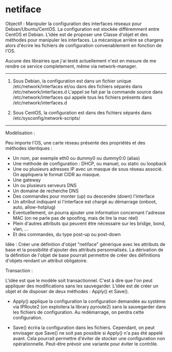 # netiface
Objectif : Manipuler la configuration des interfaces réseaux pour Debian/Ubuntu/CentOS.
La configuration est stockée différemment entre CentOS et Debian.
L'idée est de proposer une Classe d'objet et des méthodes pour manipuler les interfaces.
La mécanique arrière se chargera alors d'écrire les fichiers de configuration convenablement en fonction de l'OS.

Aucune des librairies que j'ai testé actuellement n'est en mesure de me rendre ce service completement, même via network-manager.

----

1. Sous Debian, la configuration est dans un fichier unique /etc/network/interfaces
et/ou dans des fichiers séparés dans /etc/network/interfaces.d
L'appel se fait par la commande source dans /etc/network/interfaces qui appele tous les fichiers présents dans /etc/network/interfaces.d

2. Sous CentOS, la configuration est dans des fichiers séparés dans /etc/sysconfig/network-scripts/

----

Modèlisation :

Peu importe l'OS, une carte réseau présente des propriétés et des méthodes identiques :
- Un nom, par exemple eth0 ou dummy0 ou dummy0:0 (alias)
- Une méthode de configuration : DHCP, ou manuel, ou static ou loopback
- Une ou plusieurs adresses IP avec un masque de sous réseau associé. On appliquera le format CIDR au masque.
- Une gateway
- Un ou plusieurs serveurs DNS
- Un domaine de recherche DNS
- Des commandes pour monter (up) ou descendre (down) l'interface
- Un attribut indiquant si l'interface est chargé au démarrage (onboot, auto, allow-hotplug)
- Eventuellement, on pourra ajouter une information concernant l'adresse MAC (on ne parle pas de spoofing, mais de lire la mac réel)
- Plein d'autres attributs qui peuvent être nécessaire sur les bridge, bond, vlan, ...
- Et des commandes, du type post-up ou post-down

Idée : Créer une définition d'objet "netiface" générique avec les attributs de base et la possibilité d'ajouter des attributs personnalisés. La dérivation de la définition de l'objet de base pourrait permettre de créer des définitions d'objets rendant un attribut obligatoire.

Transaction :

L'idée est que le modèle soit transactionnel. C'est à dire que l'on peut appliquer des modifications sans les sauvegarder.
L'idée est de créer un objet et de disposer de deux méthodes : Apply() et Save().

- Apply() applique la configuration la configuration demandée au système via IPRoute2 (on exploitera la library pyroute2) sans la sauvegarder dans les fichiers de configuration. Au redémarrage, on perdra cette configuration. 

- Save() écrira la configuration dans les fichiers. Cependant, on peut envisager que Save() ne soit pas possible si Apply() n'a pas été appelé avant. Cela pourrait permettre d'éviter de stocker une configuration non opérationnelle. Peut-être prévoir une variante pour éviter le contrôle.
